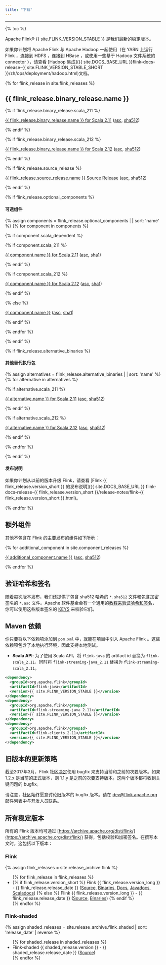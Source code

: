 ```yaml
---
title: "下载"
---
```


<hr />

<script type="text/javascript">
$( document ).ready(function() {
  // Handler for .ready() called.
  $('.ga-track').click( function () {
    console.log("tracking " + $(this).attr('id'))
    // we just use the element id for tracking with google analytics
    ga('send', 'event', 'button', 'click', $(this).attr('id'));
  });

});
</script>

{% toc %}

Apache Flink® {{ site.FLINK_VERSION_STABLE }} 是我们最新的稳定版本。

如果你计划将 Apache Flink 与 Apache Hadoop 一起使用（在 YARN 上运行 Flink ，连接到 HDFS ，连接到 HBase ，或使用一些基于
Hadoop 文件系统的 connector ），请查看 [Hadoop 集成]({{ site.DOCS_BASE_URL }}flink-docs-release-{{ site.FLINK_VERSION_STABLE_SHORT }}/zh/ops/deployment/hadoop.html)文档。

{% for flink_release in site.flink_releases %}

## {{ flink_release.binary_release.name }}

{% if flink_release.binary_release.scala_211 %}

<p>
<a href="{{ flink_release.binary_release.scala_211.url }}" class="ga-track" id="{{
 flink_release.binary_release.scala_211.id }}">{{ flink_release.binary_release.name }} for Scala 2.11</a> (<a href="
 {{ flink_release.binary_release.scala_211.asc_url }}">asc</a>, <a href="{{
 flink_release.binary_release.scala_211.sha512_url }}">sha512</a>)
</p>

{% endif %}

{% if flink_release.binary_release.scala_212 %}

<p>
<a href="{{ flink_release.binary_release.scala_212.url }}" class="ga-track" id="{{
 flink_release.binary_release.scala_212.id }}">{{ flink_release.binary_release.name }} for Scala 2.12</a> (<a href="
 {{ flink_release.binary_release.scala_212.asc_url }}">asc</a>, <a href="{{
 flink_release.binary_release.scala_212.sha512_url }}">sha512</a>)
</p>

{% endif %}

{% if flink_release.source_release %}
<p>
<a href="{{ flink_release.source_release.url }}" class="ga-track" id="{{
 flink_release.source_release.id }}">{{ flink_release.source_release.name }} Source Release</a>
 (<a href="{{ flink_release.source_release.asc_url }}">asc</a>, <a href="{{
 flink_release.source_release.sha512_url }}">sha512</a>)
</p>
{% endif %}

{% if flink_release.optional_components %}
#### 可选组件

{% assign components = flink_release.optional_components | | sort: 'name' %}
{% for component in components %}

{% if component.scala_dependent %}

{% if component.scala_211 %}
<p>
<a href="{{ component.scala_211.url }}" class="ga-track" id="{{
 component.scala_211.id }}">{{ component.name }} for Scala 2.11</a> (<a href="{{
 component.scala_211.asc_url }}">asc</a>, <a href="{{ component.scala_211.sha_url }}">sha1</a>)
</p>
{% endif %}

{% if component.scala_212 %}
<p>
<a href="{{ component.scala_212.url }}" class="ga-track" id="{{
 component.scala_212.id }}">{{ component.name }} for Scala 2.12</a> (<a href="{{
 component.scala_212.asc_url }}">asc</a>, <a href="{{ component.scala_212.sha_url }}">sha1</a>)
</p>
{% endif %}

{% else %}
<p>
<a href="{{ component.url }}" class="ga-track" id="{{
 component.id }}">{{ component.name }}</a> (<a href="{{ component.asc_url }}">asc</a>, <a href="{{ component.sha_url }}">sha1</a>)
</p>
{% endif %}

{% endfor %}

{% endif %}

{% if flink_release.alternative_binaries %}
#### 其他替代执行包

{% assign alternatives = flink_release.alternative_binaries | | sort: 'name' %}
{% for alternative in alternatives %}

{% if alternative.scala_211 %}

<p>
<a href="{{ alternative.scala_211.url }}" class="ga-track" id="{{
 alternative.scala_211.id }}">{{ alternative.name }} for Scala 2.11</a> (<a href="{{
 alternative.scala_211.asc_url }}">asc</a>, <a href="{{ alternative.scala_211.sha_url }}">sha512</a>)
</p>

{% endif %}

{% if alternative.scala_212 %}

<p>
<a href="{{ alternative.scala_212.url }}" class="ga-track" id="{{
 alternative.scala_212.id }}">{{ alternative.name }} for Scala 2.12</a> (<a href="{{
 alternative.scala_212.asc_url }}">asc</a>, <a href="{{ alternative.scala_212.sha_url }}">sha512</a>)
</p>

{% endif %}

{% endfor %}

{% endif %}

#### 发布说明

如果你计划从以前的版本升级 Flink，请查看 [Flink {{ flink_release.version_short }} 的发布说明]({{ site.DOCS_BASE_URL }}
flink-docs-release-{{ flink_release.version_short }}/release-notes/flink-{{ flink_release.version_short }}.html)。

{% endfor %}

## 额外组件

其他不包含在 Flink 的主要发布的组件如下所示：

{% for additional_component in site.component_releases %}

<p>
<a href="{{ additional_component.url }}" class="ga-track" id="{{ additional_component.id }}">{{ additional_component.name }}</a>
(<a href="{{ additional_component.asc_url }}">asc</a>, <a href="{{ additional_component.sha512_url }}">sha512</a>)
</p>

{% endfor %}

## 验证哈希和签名

随着每次版本发布，我们还提供了包含 sha512 哈希的 `*.sha512` 文件和包含加密签名的 `*.asc` 文件。Apache 软件基金会有一个通用的[教程来验证哈希和签名](http://www.apache.org/info/verification.html)，你可以使用这些版本签名的 [KEYS](https://www.apache.org/dist/flink/KEYS) 来校验它们。

## Maven 依赖

你只要将以下依赖项添加到 `pom.xml` 中，就能在项目中引入 Apache Flink 。这些依赖项包含了本地执行环境，因此支持本地测试。

- **Scala API**: 为了使用 Scala API，将 `flink-java` 的 artifact id 替换为 `flink-scala_2.11`，同时将 `flink-streaming-java_2.11` 替换为 `flink-streaming-scala_2.11`。

```xml
<dependency>
  <groupId>org.apache.flink</groupId>
  <artifactId>flink-java</artifactId>
  <version>{{ site.FLINK_VERSION_STABLE }}</version>
</dependency>
<dependency>
  <groupId>org.apache.flink</groupId>
  <artifactId>flink-streaming-java_2.11</artifactId>
  <version>{{ site.FLINK_VERSION_STABLE }}</version>
</dependency>
<dependency>
  <groupId>org.apache.flink</groupId>
  <artifactId>flink-clients_2.11</artifactId>
  <version>{{ site.FLINK_VERSION_STABLE }}</version>
</dependency>
```

## 旧版本的更新策略
截至2017年3月，Flink 社区[决定](http://apache-flink-mailing-list-archive.1008284.n3.nabble.com/DISCUSS-Time-based-releases-in-Flink-tp15386p15394.html)使用 bugfix 来支持当前和之前的次要版本。如果 1.2.x 是当前的正式版本，则 1.1.y 是之前的次要支持版本。这两个版本都将收到关键问题的  bugfix。

请注意，社区始终愿意讨论旧版本的 bugfix 版本。请在 dev@flink.apache.org 邮件列表中与开发人员联系。

## 所有稳定版本
所有的 Flink 版本均可通过 [https://archive.apache.org/dist/flink/](https://archive.apache.org/dist/flink/) 获得，包括校验和加密签名。在撰写本文时，这包括以下版本：

### Flink
{% assign flink_releases = site.release_archive.flink %} 
<ul>
{% for flink_release in flink_releases %}
<li>
{% if flink_release.version_short %}
Flink {{ flink_release.version_long }} - {{ flink_release.release_date }} 
(<a href="https://archive.apache.org/dist/flink/flink-{{ flink_release.version_long }}/flink-{{ flink_release.version_long }}-src.tgz">Source</a>, 
<a href="https://archive.apache.org/dist/flink/flink-{{ flink_release.version_long }}">Binaries</a>, 
<a href="{{ site.DOCS_BASE_URL }}flink-docs-release-{{ flink_release.version_short }}">Docs</a>, 
<a href="{{ site.DOCS_BASE_URL }}flink-docs-release-{{ flink_release.version_short }}/api/java">Javadocs</a>, 
<a href="{{ site.DOCS_BASE_URL }}flink-docs-release-{{ flink_release.version_short }}/api/scala/index.html">Scaladocs</a>)
{% else %}
Flink {{ flink_release.version_long }} - {{ flink_release.release_date }} 
(<a href="https://archive.apache.org/dist/flink/flink-{{ flink_release.version_long }}/flink-{{ flink_release.version_long }}-src.tgz">Source</a>, 
<a href="https://archive.apache.org/dist/flink/flink-{{ flink_release.version_long }}">Binaries</a>)
{% endif %}
</li>
{% endfor %}
</ul>

### Flink-shaded
{% assign shaded_releases = site.release_archive.flink_shaded | sort: 'release_date' | reverse %} 
<ul>
{% for shaded_release in shaded_releases %}
<li>Flink-shaded {{ shaded_release.version }} - {{ shaded_release.release_date }} (<a href="https://archive.apache.org/dist/flink/flink-shaded-{{ shaded_release.version }}/flink-shaded-{{ shaded_release.version }}-src.tgz">Source</a>)</li>
{% endfor %}
</ul>
